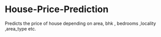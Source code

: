 # House-Price-Prediction
Predicts the price of house depending on area, bhk , bedrooms ,locality ,area_type etc.
